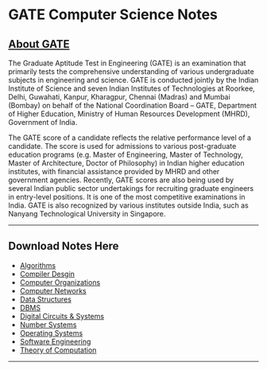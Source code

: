 # GATE Computer Science Notes

## [About GATE](https://en.wikipedia.org/wiki/Graduate_Aptitude_Test_in_Engineering)

The Graduate Aptitude Test in Engineering (GATE) is an examination that primarily tests the comprehensive understanding of various undergraduate subjects in engineering and science. GATE is conducted jointly by the Indian Institute of Science and seven Indian Institutes of Technologies at Roorkee, Delhi, Guwahati, Kanpur, Kharagpur, Chennai (Madras) and Mumbai (Bombay) on behalf of the National Coordination Board – GATE, Department of Higher Education, Ministry of Human Resources Development (MHRD), Government of India.

The GATE score of a candidate reflects the relative performance level of a candidate. The score is used for admissions to various post-graduate education programs (e.g. Master of Engineering, Master of Technology, Master of Architecture, Doctor of Philosophy) in Indian higher education institutes, with financial assistance provided by MHRD and other government agencies. Recently, GATE scores are also being used by several Indian public sector undertakings for recruiting graduate engineers in entry-level positions. It is one of the most competitive examinations in India. GATE is also recognized by various institutes outside India, such as Nanyang Technological University in Singapore.

---

## Download Notes Here
- [Algorithms](/pdf/algorithms.zip)
- [Compiler Desgin](/pdf/compiler.pdf)
- [Computer Organizations](/pdf/computer_organizations.pdf)
- [Computer Networks](/pdf/computer_networks.pdf)
- [Data Structures](https://www.dropbox.com/s/ei68x2rszr8ie50/Data%20Structures.zip?dl=0)
- [DBMS](/pdf/dbms.pdf)
- [Digital Circuits & Systems](/pdf/dcs.zip)
- [Number Systems](/pdf/number_systems.pdf)
- [Operating Systems](/pdf/os.zip)
- [Software Engineering](/pdf/software_engg.pdf)
- [Theory of Computation](/pdf/toc.pdf)

---
